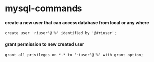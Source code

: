 # mysql-commands
#### create a new user that can access database from local or any where
`create user 'riuser'@'%' identified by '@#riuser';`
#### grant permission to new created user
`grant all privileges on *.* to 'riuser'@'%' with grant option;`

